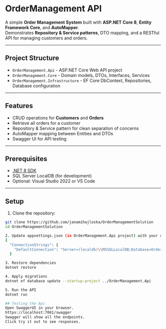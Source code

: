# OrderManagement API

A simple **Order Management System** built with **ASP.NET Core 8**, **Entity Framework Core**, and **AutoMapper**.  
Demonstrates **Repository & Service patterns**, DTO mapping, and a RESTful API for managing customers and orders.

---

## Project Structure

- `OrderManagement.Api` - ASP.NET Core Web API project  
- `OrderManagement.Core` - Domain models, DTOs, Interfaces, Services  
- `OrderManagement.Infrastructure` - EF Core DbContext, Repositories, Database configuration  

---

## Features

- CRUD operations for **Customers** and **Orders**  
- Retrieve all orders for a customer  
- Repository & Service pattern for clean separation of concerns  
- AutoMapper mapping between Entities and DTOs  
- Swagger UI for API testing  

---

## Prerequisites

- [.NET 8 SDK](https://dotnet.microsoft.com/en-us/download/dotnet/8.0)  
- SQL Server LocalDB (for development)  
- Optional: Visual Studio 2022 or VS Code  

---

## Setup

1. Clone the repository:

```bash
git clone https://github.com/janamihajloska/OrderManagementSolution
cd OrderManagementSolution

2. Update appsettings.json (in OrderManagement.Api project) with your connection string:
{
  "ConnectionStrings": {
    "DefaultConnection": "Server=(localdb)\\MSSQLLocalDB;Database=OrderManagementDb;Trusted_Connection=True;"
  }

3. Restore dependencies 
dotnet restore

4. Apply migrations 
dotnet ef database update --startup-project ../OrderManagement.Api

5. Run the API
dotnet run

## Testing the Api
Open SwaggerUI in your browser.
https://localhost:7061/swagger
Swagger will show all the endpoints. 
Click try it out to see responses.



